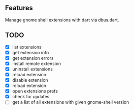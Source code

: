 ## Features

Manage gnome shell extensions with dart via dbus.dart.

## TODO

- [X] list extensions
- [X] get extension info
- [X] get extension errors
- [X] install remote extension
- [X] uninstall extensions
- [X] reload extension
- [X] disable extension
- [X] reload extension
- [X] open extensions prefs
- [X] check for updates
- [ ] get a list of all extensions with given gnome-shell version